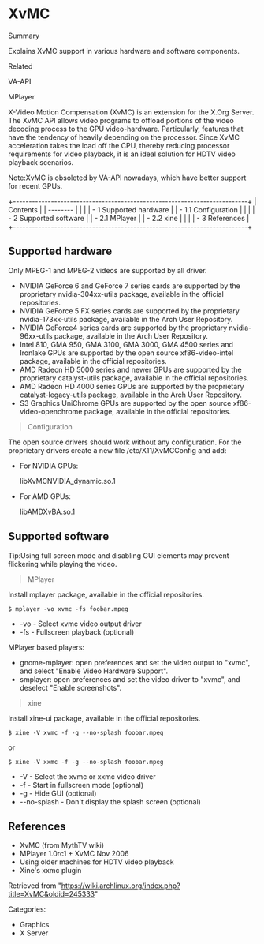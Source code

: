 XvMC
====

Summary

Explains XvMC support in various hardware and software components.

Related

VA-API

MPlayer

X-Video Motion Compensation (XvMC) is an extension for the X.Org Server.
The XvMC API allows video programs to offload portions of the video
decoding process to the GPU video-hardware. Particularly, features that
have the tendency of heavily depending on the processor. Since XvMC
acceleration takes the load off the CPU, thereby reducing processor
requirements for video playback, it is an ideal solution for HDTV video
playback scenarios.

Note:XvMC is obsoleted by VA-API nowadays, which have better support for
recent GPUs.

+--------------------------------------------------------------------------+
| Contents                                                                 |
| --------                                                                 |
|                                                                          |
| -   1 Supported hardware                                                 |
|     -   1.1 Configuration                                                |
|                                                                          |
| -   2 Supported software                                                 |
|     -   2.1 MPlayer                                                      |
|     -   2.2 xine                                                         |
|                                                                          |
| -   3 References                                                         |
+--------------------------------------------------------------------------+

Supported hardware
------------------

Only MPEG-1 and MPEG-2 videos are supported by all driver.

-   NVIDIA GeForce 6 and GeForce 7 series cards are supported by the
    proprietary nvidia-304xx-utils package, available in the official
    repositories.
-   NVIDIA GeForce 5 FX series cards are supported by the proprietary
    nvidia-173xx-utils package, available in the Arch User Repository.
-   NVIDIA GeForce4 series cards are supported by the proprietary
    nvidia-96xx-utils package, available in the Arch User Repository.
-   Intel 810, GMA 950, GMA 3100, GMA 3000, GMA 4500 series and Ironlake
    GPUs are supported by the open source xf86-video-intel package,
    available in the official repositories.
-   AMD Radeon HD 5000 series and newer GPUs are supported by the
    proprietary catalyst-utils package, available in the official
    repositories.
-   AMD Radeon HD 4000 series GPUs are supported by the proprietary
    catalyst-legacy-utils package, available in the Arch User
    Repository.
-   S3 Graphics UniChrome GPUs are supported by the open source
    xf86-video-openchrome package, available in the official
    repositories.

> Configuration

The open source drivers should work without any configuration. For the
proprietary drivers create a new file /etc/X11/XvMCConfig and add:

-   For NVIDIA GPUs:

    libXvMCNVIDIA_dynamic.so.1

-   For AMD GPUs:

    libAMDXvBA.so.1

Supported software
------------------

Tip:Using full screen mode and disabling GUI elements may prevent
flickering while playing the video.

> MPlayer

Install mplayer package, available in the official repositories.

    $ mplayer -vo xvmc -fs foobar.mpeg

-   -vo - Select xvmc video output driver
-   -fs - Fullscreen playback (optional)

MPlayer based players:

-   gnome-mplayer: open preferences and set the video output to "xvmc",
    and select "Enable Video Hardware Support".
-   smplayer: open preferences and set the video driver to "xvmc", and
    deselect "Enable screenshots".

> xine

Install xine-ui package, available in the official repositories.

    $ xine -V xvmc -f -g --no-splash foobar.mpeg

or

    $ xine -V xxmc -f -g --no-splash foobar.mpeg

-   -V - Select the xvmc or xxmc video driver
-   -f - Start in fullscreen mode (optional)
-   -g - Hide GUI (optional)
-   --no-splash - Don't display the splash screen (optional)

References
----------

-   XvMC (from MythTV wiki)
-   MPlayer 1.0rc1 + XvMC Nov 2006
-   Using older machines for HDTV video playback
-   Xine's xxmc plugin

Retrieved from
"https://wiki.archlinux.org/index.php?title=XvMC&oldid=245333"

Categories:

-   Graphics
-   X Server
